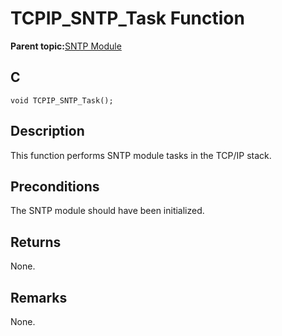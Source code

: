 # TCPIP\_SNTP\_Task Function

**Parent topic:**[SNTP Module](GUID-832A1C71-21E8-4386-BFCE-18B19538AC01.md)

## C

```
void TCPIP_SNTP_Task();
```

## Description

This function performs SNTP module tasks in the TCP/IP stack.

## Preconditions

The SNTP module should have been initialized.

## Returns

None.

## Remarks

None.

